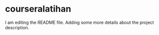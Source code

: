 # courseralatihan
I am editing the README file. Adding some more details about the project description.
